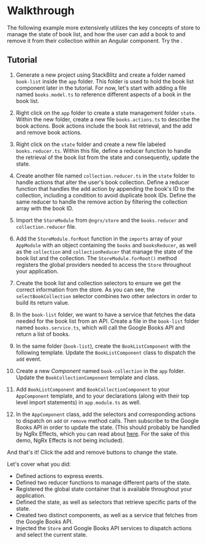 # Walkthrough

The following example more extensively utilizes the key concepts of store to manage the state of book list, and how the user can add a book to and remove it from their collection within an Angular component. Try the <live-example name="store-walkthrough" noDownload></live-example>.

## Tutorial

1.  Generate a new project using StackBlitz <live-example name="ngrx-start" noDownload></live-example> and create a folder named `book-list` inside the `app` folder. This folder is used to hold the book list component later in the tutorial. For now, let's start with adding a file named `books.model.ts` to reference different aspects of a book in the book list.

<code-example header="src/app/book-list/books.model.ts" path="store-walkthrough/src/app/book-list/books.model.ts">
</code-example>

2.  Right click on the `app` folder to create a state management folder `state`. Within the new folder, create a new file `books.actions.ts` to describe the book actions. Book actions include the book list retrieval, and the add and remove book actions.

<code-example header="src/app/state/books.actions.ts" path="store-walkthrough/src/app/state/books.actions.ts">
</code-example>

3.  Right click on the `state` folder and create a new file labeled `books.reducer.ts`. Within this file, define a reducer function to handle the retrieval of the book list from the state and consequently, update the state.

<code-example header="src/app/state/books.reducer.ts" path="store-walkthrough/src/app/state/books.reducer.ts">
</code-example>

4. Create another file named `collection.reducer.ts` in the `state` folder to handle actions that alter the user's book collection. Define a reducer function that handles the add action by appending the book's ID to the collection, including a condition to avoid duplicate book IDs. Define the same reducer to handle the remove action by filtering the collection array with the book ID.

<code-example header="src/app/state/collection.reducer.ts" path="store-walkthrough/src/app/state/collection.reducer.ts">
</code-example>

5.  Import the `StoreModule` from `@ngrx/store` and the `books.reducer` and `collection.reducer` file.

<code-example header="src/app/app.module.ts (imports)" path="store-walkthrough/src/app/app.module.1.ts" region="partialTopLevelImports">
</code-example>

6.  Add the `StoreModule.forRoot` function in the `imports` array of your `AppModule` with an object containing the `books` and `booksReducer`, as well as the `collection` and `collectionReducer` that manage the state of the book list and the collection. The `StoreModule.forRoot()` method registers the global providers needed to access the `Store` throughout your application.

<code-example header="src/app/app.module.ts (StoreModule)" path="store-walkthrough/src/app/app.module.1.ts" region="storeModuleAddToImports">
</code-example>

7. Create the book list and collection selectors to ensure we get the correct information from the store. As you can see, the `selectBookCollection`  selector combines two other selectors in order to build its return value.

<code-example header="src/app/state/books.selectors.ts" path="store-walkthrough/src/app/state/books.selectors.ts">
</code-example>


8. In the `book-list` folder, we want to have a service that fetches the data needed for the book list from an API. Create a file in the `book-list` folder named `books.service.ts`, which will call the Google Books API and return a list of books.

<code-example header="src/app/book-list/books.service.ts" path="store-walkthrough/src/app/book-list/books.service.ts">
</code-example>

9. In the same folder (`book-list`), create the `BookListComponent` with the following template. Update the `BookListComponent` class to dispatch the `add` event.

<code-example header="src/app/book-list/book-list.component.html" path="store-walkthrough/src/app/book-list/book-list.component.html">
</code-example>

<code-example header="src/app/book-list/book-list.component.ts" path="store-walkthrough/src/app/book-list/book-list.component.ts">
</code-example>

10. Create a new _Component_ named `book-collection` in the `app` folder. Update the `BookCollectionComponent` template and class.

<code-example header="src/app/book-collection/book-collection.component.html" path="store-walkthrough/src/app/book-collection/book-collection.component.html">
</code-example>

<code-example header="src/app/book-collection/book-collection.component.ts" path="store-walkthrough/src/app/book-collection/book-collection.component.ts">
</code-example>

11.  Add `BookListComponent` and `BookCollectionComponent` to your `AppComponent` template, and to your declarations (along with their top level import statements) in `app.module.ts` as well.

<code-example header="src/app/app.component.html (Components)" path="store-walkthrough/src/app/app.component.html" region="components">
</code-example>

<code-example header="src/app/app.module.ts (Final)" path="store-walkthrough/src/app/app.module.ts">
</code-example>

12. In the `AppComponent` class, add the selectors and corresponding actions to dispatch on `add` or `remove` method calls. Then subscribe to the Google Books API in order to update the state. (This should probably be handled by NgRx Effects, which you can read about [here](guide/effects). For the sake of this demo, NgRx Effects is not being included).

<code-example header="src/app/app.component.ts" path="store-walkthrough/src/app/app.component.ts">
</code-example>

And that's it! Click the add and remove buttons to change the state.

Let's cover what you did:

- Defined actions to express events.
- Defined two reducer functions to manage different parts of the state.
- Registered the global state container that is available throughout your application.
- Defined the state, as well as selectors that retrieve specific parts of the state.
- Created two distinct components, as well as a service that fetches from the Google Books API. 
- Injected the `Store` and Google Books API services to dispatch actions and select the current state.

